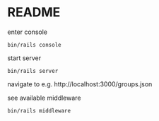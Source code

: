 # README

enter console
```
bin/rails console
```

start server
```
bin/rails server
```

navigate to e.g. http://localhost:3000/groups.json

see available middleware
```
bin/rails middleware
```